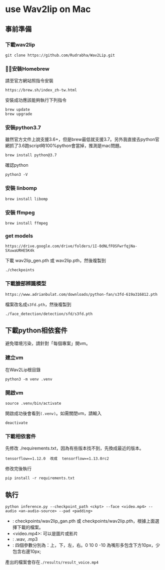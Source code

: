 # use Wav2lip on Mac

## 事前準備
### 下載wav2lip

```
git clone https://github.com/Rudrabha/Wav2Lip.git
```

### 安裝Homebrew

請至官方網站照指令安裝

```
https://brew.sh/index_zh-tw.html
```

安裝成功應該能夠執行下列指令

```
brew update
brew upgrade
```

### 安裝python3.7
雖然官方文件上說支援3.6+，但是brew最低就支援3.7。另外我直接去python官網抓了3.6跑script時100%python會當掉，推測是mac問題。

```
brew install python@3.7
```	

確認python

```
python3 -V
```

### 安裝 linbomp

```
brew install libomp
```

### 安裝 ffmpeg

```
brew install ffmpeg
```

### get models
```
https://drive.google.com/drive/folders/1I-0dNLfFOSFwrfqjNa-SXuwaURHE5K4k
```

下載 wav2lip_gen.pth 或 wav2lip.pth，然後複製到

```
./checkpoints
```

### 下載臉部辨識模型

```
https://www.adrianbulat.com/downloads/python-fan/s3fd-619a316812.pth
```

檔案改名成`s3fd.pth`，然後複製到
```
./face_detection/detection/sfd/s3fd.pth
```

## 下載python相依套件
避免環境污染，請針對「每個專案」開vm。

### 建立vm
在Wav2Lip根目錄
```
python3 -m venv .venv
```

### 開啟vm
```
source .venv/bin/activate
```
開啟成功後會看到`(.venv)`。如需關閉vm，請輸入

```
deactivate
```

### 下載相依套件
先修改 ./requirements.txt，因為有些版本找不到，先換成最近的版本。
```
tensorflow==1.12.0  改成  tensorflow==1.13.0rc2
```

修改完後執行
```
pip install -r requirements.txt
```

## 執行
```
python inference.py --checkpoint_path <ckpt> --face <video.mp4> --audio <an-audio-source> --pad <padding>
```
* <ckpt>: checkpoints/wav2lip_gan.pth 或 checkpoints/wav2lip.pth，根據上面選擇下載的檔案。
* <video.mp4>: 可以是圖片或影片
* <an-audio-source> : .wav, .mp3
* <padding>: 四個參數分別為：上，下，左，右。0 10 0 -10 為嘴形多包含下方10px，少包含右邊10px; 

產出的檔案會存在`./results/result_voice.mp4`
